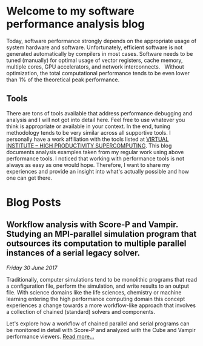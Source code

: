 # Welcome to my software performance analysis blog
Today, software performance strongly depends on the appropriate usage of system hardware and software. 
Unfortunately, efficient software is not generated automatically by compilers in most cases.
Software needs to be tuned (manually) for optimal usage of vector registers, cache memory, multiple cores, GPU accelerators, and network interconnects.  
Without optimization, the total computational performance tends to be even lower than 1% of the theoretical peak performance.    

## Tools
There are tons of tools available that address performance debugging and analysis and I will not got into detail here.
Feel free to use whatever you think is appropriate or available in your context. 
In the end, tuning methodology tends to be very similar across all supportive tools.
I personally have a work affiliation with the tools listed at [VIRTUAL INSTITUTE – HIGH PRODUCTIVITY SUPERCOMPUTING](http://www.vi-hps.org).
This blog documents analysis examples taken from my regular work using above performance tools.
I noticed that working with performance tools is not always as easy as one would hope.
Therefore, I want to share my experiences and provide an insight into what's actually possible and how one can get there.

# Blog Posts

## Workflow analysis with Score-P and Vampir. Studying an MPI-parallel simulation program that outsources its computation to multiple parallel instances of a serial legacy solver.

_Friday 30 June 2017_

Traditionally, computer simulations tend to be monolithic programs that read a configuration file, perform the simulation, and write results to an output file.
With science domains like the life sciences, chemistry or machine learning entering the high performance computing domain this concept experiences a change towards a more workflow-like approach that involves a collection of chained (standard) solvers and components.    

Let's explore how a workflow of chained parallel and serial programs can be monitored in detail with Score-P and analyzed with the Cube and Vampir performance viewers. [Read more...](2017-06-29_ibis/main.md)
